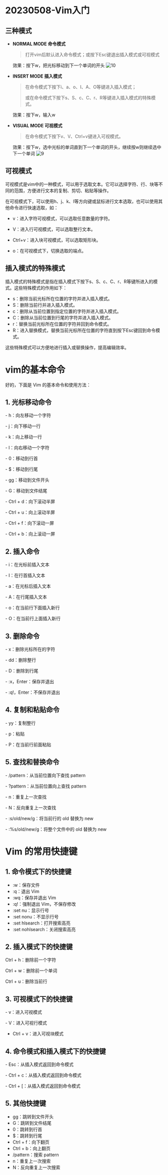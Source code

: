 # 20230508-Vim入门

## 三种模式

- **NORMAL MODE 命令模式**

  > 打开vim后默认进入命令模式；或按下Esc键退出插入模式或可视模式

  效果：按下w，把光标移动到下一个单词的开头
  ![10](https://s2.loli.net/2023/05/08/mMbQStklcoHAPBU.gif)

- **INSERT MODE 插入模式** 

  > 在命令模式下按下i、a、o、I、A、O等键进入插入模式；
  >
  > 或在命令模式下按下s、S、c、C、r、R等键进入插入模式的特殊模式。

  效果：按下w，输入w

- **VISUAL MODE 可视模式**

  > 在命令模式下按下v、V、Ctrl+v键进入可视模式。

  效果：按下w，选中光标的单词直到下一个单词的开头，继续按w则继续选中下一个单词
  ![9](https://s2.loli.net/2023/05/08/eLHmJOSzNlbU53k.gif)

## 可视模式

可视模式是vim中的一种模式，可以用于选取文本。它可以选择字符、行、块等不同的范围，方便进行文本的复制、剪切、粘贴等操作。

在可视模式下，可以使用h、j、k、l等方向键或鼠标进行文本选取，也可以使用其他命令进行快速选取，如：

- v：进入字符可视模式，可以选取任意数量的字符。 

- V：进入行可视模式，可以选取整行文本。 
-  Ctrl+v：进入块可视模式，可以选取矩形块。 
-  o：在可视模式下，切换选取的端点。



## 插入模式的特殊模式

插入模式的特殊模式是指在插入模式下按下s、S、c、C、r、R等键所进入的模式。这些特殊模式的作用如下： 

- s：删除当前光标所在位置的字符并进入插入模式。 
- S：删除当前行并进入插入模式。
- c：删除从当前位置到指定位置的字符并进入插入模式。
- C：删除从当前位置到行尾的字符并进入插入模式。
- r：替换当前光标所在位置的字符并回到命令模式。 
- R：进入替换模式，替换当前光标所在位置的字符直到按下Esc键回到命令模式。

 这些特殊模式可以方便地进行插入或替换操作，提高编辑效率。

# vim的基本命令

好的，下面是 Vim 的基本命令和使用方法：

## 1.  光标移动命令

\- h：向左移动一个字符

\- j：向下移动一行

\- k：向上移动一行

\- l：向右移动一个字符

\- 0：移动到行首

\- $：移动到行尾

\- gg：移动到文件开头

\- G：移动到文件结尾

\- Ctrl + d：向下滚动半屏

\- Ctrl + u：向上滚动半屏

\- Ctrl + f：向下滚动一屏

\- Ctrl + b：向上滚动一屏

## 2.  插入命令

\- i：在光标前插入文本

\- I：在行首插入文本

\- a：在光标后插入文本

\- A：在行尾插入文本

\- o：在当前行下面插入新行

\- O：在当前行上面插入新行

## 3. 删除命令

\- x：删除光标所在的字符

\- dd：删除整行

\- D：删除到行尾

\- :x，Enter：保存并退出

\- :q!，Enter：不保存并退出

## 4. 复制和粘贴命令

\- yy：复制整行

\- p：粘贴

\- P：在当前行前面粘贴

## 5. 查找和替换命令

\- /pattern：从当前位置向下查找 pattern

\- ?pattern：从当前位置向上查找 pattern

\- n：重复上一次查找

\- N：反向重复上一次查找

\- :s/old/new/g：将当前行的 old 替换为 new

\- :%s/old/new/g：将整个文件中的 old 替换为 new

# Vim 的常用快捷键

## 1. 命令模式下的快捷键

- :w：保存文件
- :q：退出 Vim
- :wq：保存并退出 Vim
- :q!：强制退出 Vim，不保存修改
- :set nu：显示行号
- :set nonu：不显示行号
- :set hlsearch：打开搜索高亮
- :set nohlsearch：关闭搜索高亮

## 2. 插入模式下的快捷键

Ctrl + h：删除前一个字符 

Ctrl + w：删除前一个单词 

Ctrl + u：删除当前行

## 3. 可视模式下的快捷键

\- v：进入可视模式 

\- V：进入可视行模式

 - Ctrl + v：进入可视块模式

## 4. 命令模式和插入模式下的快捷键

\- Esc：从插入模式返回到命令模式 

\- Ctrl + c：从插入模式返回到命令模式 

\- Ctrl + [：从插入模式返回到命令模式

## 5. 其他快捷键

- gg：跳转到文件开头
- G：跳转到文件结尾
- 0：跳转到行首
- $：跳转到行尾
- Ctrl + f：向下翻页
- Ctrl + b：向上翻页
- /pattern：搜索 pattern
- n：重复上一次搜索
- N：反向重复上一次搜索